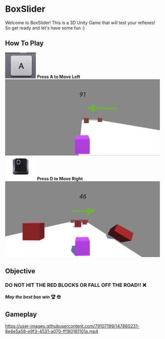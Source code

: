 # BoxSlider
Welcome to BoxSlider! This is a 3D Unity Game that will test your reflexes! So get ready and let's have some fun :)

## How To Play
<img src="ScreenShots/A.png" alt="drawing" width="100"/>
<strong> Press A to Move Left </strong>
<img src="ScreenShots/MoveLeft.png" alt="drawing" width="1000"/>

<img src="ScreenShots/D.png" alt="drawing" width="100"/>
<strong>Press D to Move Right</strong>
<img src="ScreenShots/MoveRight.png" alt="drawing" width="1000"/>

## Objective
### DO NOT HIT THE RED BLOCKS OR FALL OFF THE ROAD!! :x:
#### <em> May the best box win </em> :trophy: :sunglasses:

## Gameplay

https://user-images.githubusercontent.com/79107199/147860231-8e4e5a58-e9f3-4531-a070-ff180161101a.mp4

